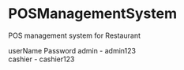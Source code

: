 # POSManagementSystem
POS management system for Restaurant

userName         Password
admin      -     admin123       
cashier    -     cashier123
